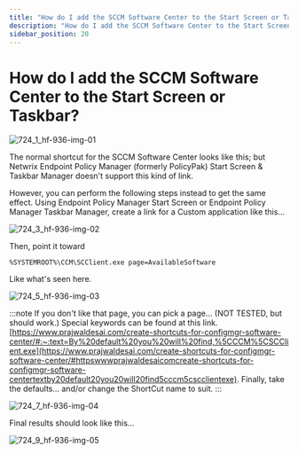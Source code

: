 ```yaml
---
title: "How do I add the SCCM Software Center to the Start Screen or Taskbar?"
description: "How do I add the SCCM Software Center to the Start Screen or Taskbar?"
sidebar_position: 20
---
```


# How do I add the SCCM Software Center to the Start Screen or Taskbar?

![724_1_hf-936-img-01](/images/endpointpolicymanager/startscreentaskbar/724_1_hf-936-img-01.webp)

The normal shortcut for the SCCM Software Center looks like this; but Netwrix Endpoint Policy
Manager (formerly PolicyPak) Start Screen & Taskbar Manager doesn't support this kind of link.

However, you can perform the following steps instead to get the same effect.
Using Endpoint Policy Manager Start Screen or Endpoint Policy Manager Taskbar Manager, create a link
for a Custom application like this…

![724_3_hf-936-img-02](/images/endpointpolicymanager/startscreentaskbar/724_3_hf-936-img-02.webp)

Then, point it toward

`%SYSTEMROOT%\CCM\SCClient.exe page=AvailableSoftware`

Like what's seen here.

![724_5_hf-936-img-03](/images/endpointpolicymanager/startscreentaskbar/724_5_hf-936-img-03.webp)

:::note
If you don't like that page, you can pick a page… (NOT TESTED, but should work.) Special
keywords can be found at this link.
[https://www.prajwaldesai.com/create-shortcuts-for-configmgr-software-center/#:~:text=By%20default%20you%20will%20find,%5CCCM%5CSCClient.exe](https://www.prajwaldesai.com/create-shortcuts-for-configmgr-software-center/#httpswwwprajwaldesaicomcreate-shortcuts-for-configmgr-software-centertextby20default20you20will20find5cccm5cscclientexe).
Finally, take the defaults… and/or change the ShortCut name to suit.
:::


![724_7_hf-936-img-04](/images/endpointpolicymanager/startscreentaskbar/724_7_hf-936-img-04.webp)

Final results should look like this…

![724_9_hf-936-img-05](/images/endpointpolicymanager/startscreentaskbar/724_9_hf-936-img-05.webp)
